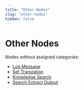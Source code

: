 ```yaml
---
title: "Other Nodes"
slug: "other-nodes"
hidden: false
---
```


# Other Nodes

Nodes without assigned categories:

- [Log Message](log-message.md)
- [Set Translation](set-translation.md)
- [Knowledge Search](knowledge-search.md)
- [Search Extract Output](search-extract-output.md)
